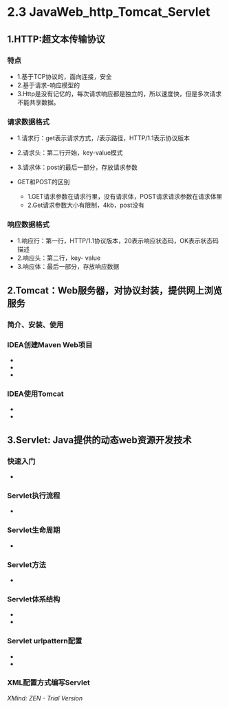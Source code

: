 # 2.3 JavaWeb_http_Tomcat_Servlet

## 1.HTTP:超文本传输协议

### 特点

- 1.基于TCP协议的，面向连接，安全
- 2.基于请求-响应模型的
- 3.Http是没有记忆的，每次请求响应都是独立的，所以速度快，但是多次请求不能共享数据。

### 请求数据格式

- 1.请求行：get表示请求方式，/表示路径，HTTP/1.1表示协议版本
- 2.请求头：第二行开始，key-value模式
- 3.请求体：post的最后一部分，存放请求参数
- GET和POST的区别

	- 1.GET请求参数在请求行里，没有请求体，POST请求请求参数在请求体里
	- 2.Get请求参数大小有限制，4kb，post没有

### 响应数据格式

- 1.响应行：第一行，HTTP/1.1协议版本，20表示响应状态码，OK表示状态码描述
- 2.响应头：第二行，key- value
- 3.响应体：最后一部分，存放响应数据

## 2.Tomcat：Web服务器，对协议封装，提供网上浏览服务

### 简介、安装、使用

### IDEA创建Maven Web项目

- 
- 
- 

### IDEA使用Tomcat

- 
- 

## 3.Servlet:  Java提供的动态web资源开发技术

### 快速入门

- 

### Servlet执行流程

- 

### Servlet生命周期

- 

### Servlet方法

- 

### Servlet体系结构

- 
- 

### Servlet urlpattern配置

- 
- 

### XML配置方式编写Servlet

*XMind: ZEN - Trial Version*